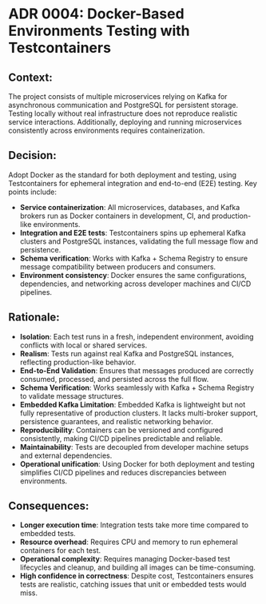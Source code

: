 # ADR 0004: Docker-Based Environments Testing with Testcontainers

## Context:
The project consists of multiple microservices relying on Kafka for asynchronous communication and PostgreSQL for persistent storage. Testing locally without real infrastructure does not reproduce realistic service interactions. Additionally, deploying and running microservices consistently across environments requires containerization.

## Decision:
Adopt Docker as the standard for both deployment and testing, using Testcontainers for ephemeral integration and end-to-end (E2E) testing. Key points include:
- **Service containerization**: All microservices, databases, and Kafka brokers run as Docker containers in development, CI, and production-like environments.
- **Integration and E2E tests**: Testcontainers spins up ephemeral Kafka clusters and PostgreSQL instances, validating the full message flow and persistence.
- **Schema verification**: Works with Kafka + Schema Registry to ensure message compatibility between producers and consumers.
- **Environment consistency**: Docker ensures the same configurations, dependencies, and networking across developer machines and CI/CD pipelines.

## Rationale:
- **Isolation**: Each test runs in a fresh, independent environment, avoiding conflicts with local or shared services.
- **Realism**: Tests run against real Kafka and PostgreSQL instances, reflecting production-like behavior.
- **End-to-End Validation**: Ensures that messages produced are correctly consumed, processed, and persisted across the full flow.
- **Schema Verification**: Works seamlessly with Kafka + Schema Registry to validate message structures.
- **Embedded Kafka Limitation**: Embedded Kafka is lightweight but not fully representative of production clusters. It lacks multi-broker support, persistence guarantees, and realistic networking behavior.
- **Reproducibility**: Containers can be versioned and configured consistently, making CI/CD pipelines predictable and reliable.
- **Maintainability**: Tests are decoupled from developer machine setups and external dependencies.
- **Operational unification**: Using Docker for both deployment and testing simplifies CI/CD pipelines and reduces discrepancies between environments.

## Consequences:
- **Longer execution time**: Integration tests take more time compared to embedded tests.
- **Resource overhead**: Requires CPU and memory to run ephemeral containers for each test.
- **Operational complexity**: Requires managing Docker-based test lifecycles and cleanup, and building all images can be time-consuming.
- **High confidence in correctness**: Despite cost, Testcontainers ensures tests are realistic, catching issues that unit or embedded tests would miss.
